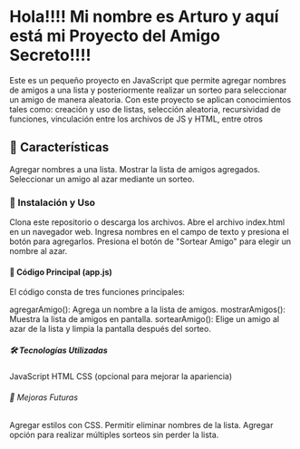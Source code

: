 <h1> Hola!!!! Mi nombre es Arturo y aquí está mi Proyecto del Amigo Secreto!!!!</h1>

Este es un pequeño proyecto en JavaScript que permite agregar nombres de amigos a una lista y posteriormente realizar un sorteo para seleccionar un amigo de manera aleatoria.
Con este proyecto se aplican conocimientos tales como: creación y uso de listas, selección aleatoria, recursividad de funciones, vinculación entre los archivos de JS y HTML, entre otros

<h2>📌 Características </h2>
<p>Agregar nombres a una lista.
Mostrar la lista de amigos agregados.
Seleccionar un amigo al azar mediante un sorteo.</p>

<h3>🚀 Instalación y Uso </h3>
<p>Clona este repositorio o descarga los archivos.
Abre el archivo index.html en un navegador web.
Ingresa nombres en el campo de texto y presiona el botón para agregarlos.
Presiona el botón de "Sortear Amigo" para elegir un nombre al azar.</p>

<h4>📜 Código Principal (app.js)</h4>
El código consta de tres funciones principales:

agregarAmigo(): Agrega un nombre a la lista de amigos.
mostrarAmigos(): Muestra la lista de amigos en pantalla.
sortearAmigo(): Elige un amigo al azar de la lista y limpia la pantalla después del sorteo.

<h5>🛠️ Tecnologías Utilizadas</h5>
JavaScript
HTML
CSS (opcional para mejorar la apariencia)
<h6>📌 Mejoras Futuras</h6>
Agregar estilos con CSS.
Permitir eliminar nombres de la lista.
Agregar opción para realizar múltiples sorteos sin perder la lista.
